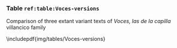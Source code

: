 ### Table `ref:table:Voces-versions`

Comparison of three extant variant texts of *Voces, las de la capilla*
villancico family

\includepdf{img/tables/Voces-versions}

